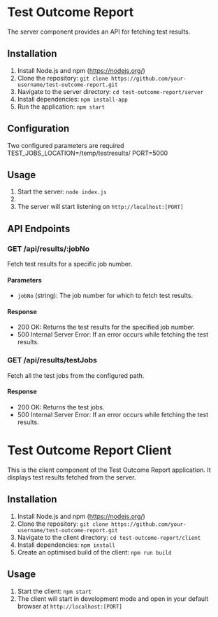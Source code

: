 # Test Outcome Report 

The server component provides an API for fetching test results.

## Installation

1. Install Node.js and npm (https://nodejs.org/)
2. Clone the repository: `git clone https://github.com/your-username/test-outcome-report.git`
3. Navigate to the server directory: `cd test-outcome-report/server`
4. Install dependencies: `npm install-app`
5. Run the application: `npm start`

## Configuration
Two configured parameters are required
TEST_JOBS_LOCATION=/temp/testresults/
PORT=5000

## Usage

1. Start the server: `node index.js`
2. 
2. The server will start listening on `http://localhost:[PORT]`

## API Endpoints

### GET /api/results/:jobNo

Fetch test results for a specific job number.

#### Parameters

- `jobNo` (string): The job number for which to fetch test results.

#### Response

- 200 OK: Returns the test results for the specified job number.
- 500 Internal Server Error: If an error occurs while fetching the test results.

### GET /api/results/testJobs

Fetch all the test jobs from the configured path.



#### Response

- 200 OK: Returns the test jobs.
- 500 Internal Server Error: If an error occurs while fetching the test results.



# Test Outcome Report Client

This is the client component of the Test Outcome Report application. It displays test results fetched from the server.

## Installation

1. Install Node.js and npm (https://nodejs.org/)
2. Clone the repository: `git clone https://github.com/your-username/test-outcome-report.git`
3. Navigate to the client directory: `cd test-outcome-report/client`
4. Install dependencies: `npm install`
5. Create an optimised build of the client: `npm run build` 

## Usage

1. Start the client: `npm start`
2. The client will start in development mode and open in your default browser at `http://localhost:[PORT]`

